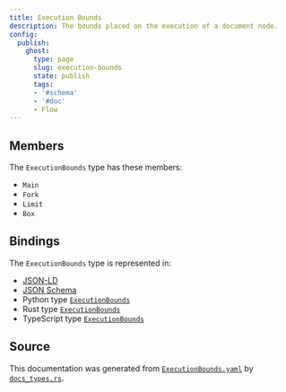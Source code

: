 ```yaml
---
title: Execution Bounds
description: The bounds placed on the execution of a document node.
config:
  publish:
    ghost:
      type: page
      slug: execution-bounds
      state: publish
      tags:
      - '#schema'
      - '#doc'
      - Flow
---
```


## Members

The `ExecutionBounds` type has these members:

- `Main`
- `Fork`
- `Limit`
- `Box`

## Bindings

The `ExecutionBounds` type is represented in:

- [JSON-LD](https://stencila.org/ExecutionBounds.jsonld)
- [JSON Schema](https://stencila.org/ExecutionBounds.schema.json)
- Python type [`ExecutionBounds`](https://github.com/stencila/stencila/blob/main/python/python/stencila/types/execution_bounds.py)
- Rust type [`ExecutionBounds`](https://github.com/stencila/stencila/blob/main/rust/schema/src/types/execution_bounds.rs)
- TypeScript type [`ExecutionBounds`](https://github.com/stencila/stencila/blob/main/ts/src/types/ExecutionBounds.ts)

## Source

This documentation was generated from [`ExecutionBounds.yaml`](https://github.com/stencila/stencila/blob/main/schema/ExecutionBounds.yaml) by [`docs_types.rs`](https://github.com/stencila/stencila/blob/main/rust/schema-gen/src/docs_types.rs).
